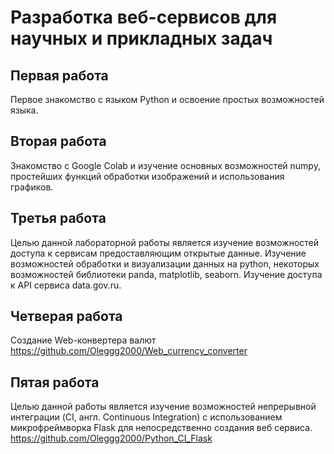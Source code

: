 # Разработка веб-сервисов для научных и прикладных задач

## Первая работа
Первое знакомство с языком Python и освоение простых возможностей языка.

## Вторая работа
Знакомство с Google Colab и изучение основных возможностей numpy, простейших функций обработки изображений и использования графиков.

## Третья работа
Целью данной лабораторной работы является изучение возможностей доступа к сервисам предоставляющим открытые данные. Изучение возможностей обработки и визуализации данных на python, некоторых возможностей библиотеки panda, matplotlib, seaborn. Изучение доступа к API сервиса data.gov.ru.

## Четверая работа
Создание Web-конвертера валют
https://github.com/Oleggg2000/Web_currency_converter

## Пятая работа
Целью данной работы является изучение возможностей непрерывной интеграции (CI, англ. Continuous Integration) с использованием микрофреймворка Flask для непосредственно создания веб сервиса. https://github.com/Oleggg2000/Python_CI_Flask
